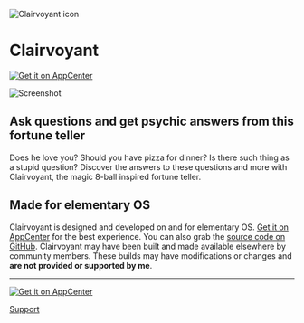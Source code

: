 ![Clairvoyant icon](https://raw.githubusercontent.com/cassidyjames/clairvoyant/master/data/icons/128.svg?sanitize=true)

# Clairvoyant

[![Get it on AppCenter](https://appcenter.elementary.io/badge.svg)](https://appcenter.elementary.io/com.github.cassidyjames.clairvoyant)

![Screenshot](https://raw.githubusercontent.com/cassidyjames/clairvoyant/master/data/screenshot.png)

## Ask questions and get psychic answers from this fortune teller

Does he love you? Should you have pizza for dinner? Is there such thing as a stupid question? Discover the answers to these questions and more with Clairvoyant, the magic 8-ball inspired fortune teller.

## Made for elementary OS

Clairvoyant is designed and developed on and for elementary OS. [Get it on AppCenter](https://appcenter.elementary.io/com.github.cassidyjames.clairvoyant) for the best experience. You can also grab the [source code on GitHub](https://github.com/cassidyjames/clairvoyant). Clairvoyant may have been built and made available elsewhere by community members. These builds may have modifications or changes and **are not provided or supported by me**.

-----

[![Get it on AppCenter](https://appcenter.elementary.io/badge.svg)](https://appcenter.elementary.io/com.github.cassidyjames.clairvoyant)

[Support](/support)

